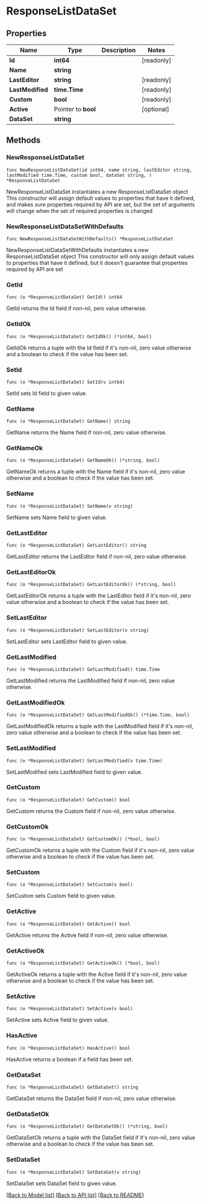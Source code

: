 # ResponseListDataSet

## Properties

Name | Type | Description | Notes
------------ | ------------- | ------------- | -------------
**Id** | **int64** |  | [readonly] 
**Name** | **string** |  | 
**LastEditor** | **string** |  | [readonly] 
**LastModified** | **time.Time** |  | [readonly] 
**Custom** | **bool** |  | [readonly] 
**Active** | Pointer to **bool** |  | [optional] 
**DataSet** | **string** |  | 

## Methods

### NewResponseListDataSet

`func NewResponseListDataSet(id int64, name string, lastEditor string, lastModified time.Time, custom bool, dataSet string, ) *ResponseListDataSet`

NewResponseListDataSet instantiates a new ResponseListDataSet object
This constructor will assign default values to properties that have it defined,
and makes sure properties required by API are set, but the set of arguments
will change when the set of required properties is changed

### NewResponseListDataSetWithDefaults

`func NewResponseListDataSetWithDefaults() *ResponseListDataSet`

NewResponseListDataSetWithDefaults instantiates a new ResponseListDataSet object
This constructor will only assign default values to properties that have it defined,
but it doesn't guarantee that properties required by API are set

### GetId

`func (o *ResponseListDataSet) GetId() int64`

GetId returns the Id field if non-nil, zero value otherwise.

### GetIdOk

`func (o *ResponseListDataSet) GetIdOk() (*int64, bool)`

GetIdOk returns a tuple with the Id field if it's non-nil, zero value otherwise
and a boolean to check if the value has been set.

### SetId

`func (o *ResponseListDataSet) SetId(v int64)`

SetId sets Id field to given value.


### GetName

`func (o *ResponseListDataSet) GetName() string`

GetName returns the Name field if non-nil, zero value otherwise.

### GetNameOk

`func (o *ResponseListDataSet) GetNameOk() (*string, bool)`

GetNameOk returns a tuple with the Name field if it's non-nil, zero value otherwise
and a boolean to check if the value has been set.

### SetName

`func (o *ResponseListDataSet) SetName(v string)`

SetName sets Name field to given value.


### GetLastEditor

`func (o *ResponseListDataSet) GetLastEditor() string`

GetLastEditor returns the LastEditor field if non-nil, zero value otherwise.

### GetLastEditorOk

`func (o *ResponseListDataSet) GetLastEditorOk() (*string, bool)`

GetLastEditorOk returns a tuple with the LastEditor field if it's non-nil, zero value otherwise
and a boolean to check if the value has been set.

### SetLastEditor

`func (o *ResponseListDataSet) SetLastEditor(v string)`

SetLastEditor sets LastEditor field to given value.


### GetLastModified

`func (o *ResponseListDataSet) GetLastModified() time.Time`

GetLastModified returns the LastModified field if non-nil, zero value otherwise.

### GetLastModifiedOk

`func (o *ResponseListDataSet) GetLastModifiedOk() (*time.Time, bool)`

GetLastModifiedOk returns a tuple with the LastModified field if it's non-nil, zero value otherwise
and a boolean to check if the value has been set.

### SetLastModified

`func (o *ResponseListDataSet) SetLastModified(v time.Time)`

SetLastModified sets LastModified field to given value.


### GetCustom

`func (o *ResponseListDataSet) GetCustom() bool`

GetCustom returns the Custom field if non-nil, zero value otherwise.

### GetCustomOk

`func (o *ResponseListDataSet) GetCustomOk() (*bool, bool)`

GetCustomOk returns a tuple with the Custom field if it's non-nil, zero value otherwise
and a boolean to check if the value has been set.

### SetCustom

`func (o *ResponseListDataSet) SetCustom(v bool)`

SetCustom sets Custom field to given value.


### GetActive

`func (o *ResponseListDataSet) GetActive() bool`

GetActive returns the Active field if non-nil, zero value otherwise.

### GetActiveOk

`func (o *ResponseListDataSet) GetActiveOk() (*bool, bool)`

GetActiveOk returns a tuple with the Active field if it's non-nil, zero value otherwise
and a boolean to check if the value has been set.

### SetActive

`func (o *ResponseListDataSet) SetActive(v bool)`

SetActive sets Active field to given value.

### HasActive

`func (o *ResponseListDataSet) HasActive() bool`

HasActive returns a boolean if a field has been set.

### GetDataSet

`func (o *ResponseListDataSet) GetDataSet() string`

GetDataSet returns the DataSet field if non-nil, zero value otherwise.

### GetDataSetOk

`func (o *ResponseListDataSet) GetDataSetOk() (*string, bool)`

GetDataSetOk returns a tuple with the DataSet field if it's non-nil, zero value otherwise
and a boolean to check if the value has been set.

### SetDataSet

`func (o *ResponseListDataSet) SetDataSet(v string)`

SetDataSet sets DataSet field to given value.



[[Back to Model list]](../README.md#documentation-for-models) [[Back to API list]](../README.md#documentation-for-api-endpoints) [[Back to README]](../README.md)



